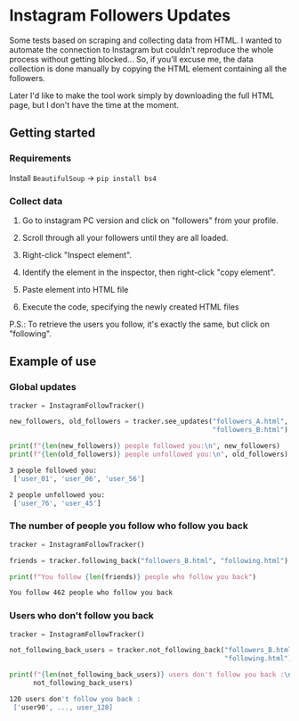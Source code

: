 # Instagram Followers Updates

Some tests based on scraping and collecting data from HTML.
I wanted to automate the connection to Instagram but couldn't reproduce the whole process without getting blocked...
So, if you'll excuse me, the data collection is done manually by copying the HTML element containing all the followers.

Later I'd like to make the tool work simply by downloading the full HTML page, but I don't have the time at the moment.

## Getting started

### Requirements

Install `BeautifulSoup` -> `pip install bs4`

### Collect data

1. Go to instagram PC version and click on "followers" from your profile.
2. Scroll through all your followers until they are all loaded.
3. Right-click "Inspect element".
4. Identify the element in the inspector, then right-click "copy element".
5. Paste element into HTML file

6. Execute the code, specifying the newly created HTML files

P.S.: To retrieve the users you follow, it's exactly the same,
but click on "following".

## Example of use

### Global updates
```py
tracker = InstagramFollowTracker()

new_followers, old_followers = tracker.see_updates("followers_A.html",
                                                   "followers_B.html")

print(f"{len(new_followers)} people followed you:\n", new_followers)
print(f"{len(old_followers)} people unfollowed you:\n", old_followers)
```
```bash
3 people followed you:
 ['user_01', 'user_06', 'user_56']

2 people unfollowed you:
 ['user_76', 'user_45']
```

### The number of people you follow who follow you back
```py
tracker = InstagramFollowTracker()

friends = tracker.following_back("followers_B.html", "following.html")

print(f"You follow {len(friends)} people who follow you back")
```
```bash
You follow 462 people who follow you back
```

### Users who don't follow you back
```py
tracker = InstagramFollowTracker()

not_following_back_users = tracker.not_following_back("followers_B.html",
                                                      "following.html")

print(f"{len(not_following_back_users)} users don't follow you back :\n",
      not_following_back_users)
```
```bash
120 users don't follow you back :
 ['user90', ..., user_128]
 ```
